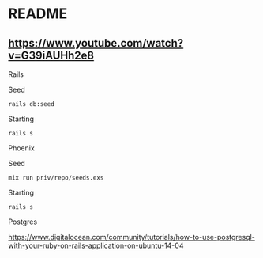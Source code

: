 # README

## https://www.youtube.com/watch?v=G39iAUHh2e8

Rails


Seed
```
rails db:seed
```

Starting
```
rails s
```

Phoenix

Seed
```
mix run priv/repo/seeds.exs
```

Starting
```
rails s
```

Postgres

https://www.digitalocean.com/community/tutorials/how-to-use-postgresql-with-your-ruby-on-rails-application-on-ubuntu-14-04
